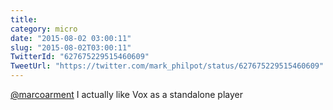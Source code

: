 ```yaml
---
title: 
category: micro
date: "2015-08-02 03:00:11"
slug: "2015-08-02T03:00:11"
TwitterId: "627675229515460609"
TweetUrl: "https://twitter.com/mark_philpot/status/627675229515460609"
---
```


[@marcoarment](https://twitter.com/marcoarment) I actually like Vox as a
standalone player

